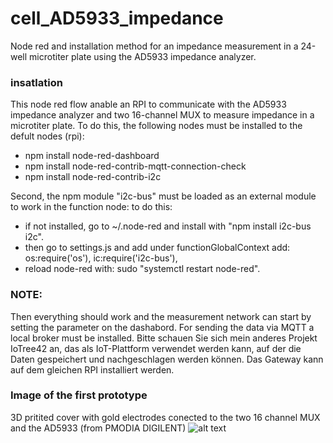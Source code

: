 # cell_AD5933_impedance
Node red and installation method for an impedance measurement in a 24-well microtiter plate using the AD5933 impedance analyzer.


### insatlation
This node red flow anable an RPI to communicate with the AD5933 impedance analyzer and two 16-channel MUX to measure impedance in a microtiter plate. 
To do this, the following nodes must be installed to the defult nodes (rpi):
- npm install node-red-dashboard
- npm install node-red-contrib-mqtt-connection-check
- npm install node-red-contrib-i2c

Second, the npm module "i2c-bus" must be loaded as an external module to work in the function node:
to do this:
- if not installed, go to ~/.node-red and install with "npm install i2c-bus i2c".
- then go to settings.js and add under functionGlobalContext add:
        os:require('os'),
        ic:require('i2c-bus'),
- reload node-red with: sudo "systemctl restart node-red".


### NOTE:
Then everything should work and the measurement network can start by setting the parameter on the dashabord.
For sending the data via MQTT a local broker must be installed.
Bitte schauen Sie sich mein anderes Projekt IoTree42 an, das als IoT-Plattform verwendet werden kann, auf der die Daten gespeichert und nachgeschlagen werden können.
Das Gateway kann auf dem gleichen RPI installiert werden.

### Image of the first prototype
3D pritited cover with gold electrodes conected to the two 16 channel MUX and the AD5933 (from PMODIA DIGILENT)
![alt text](https://https://github.com/IoTree/cell_AD5933_impedance/blob/main/Prototype.jpg)
